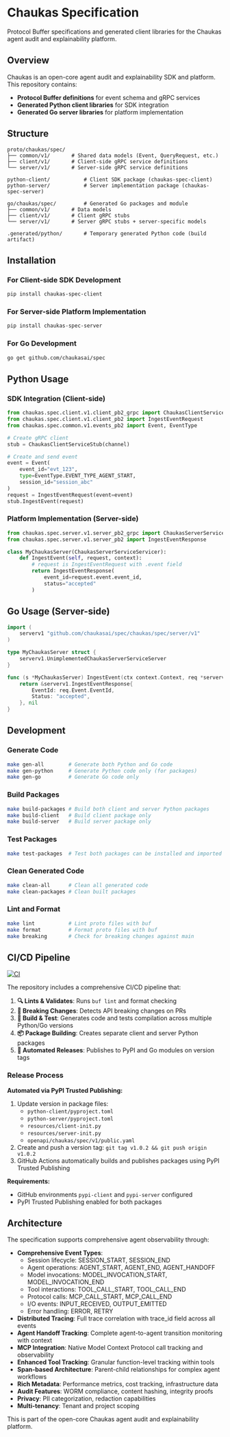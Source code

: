 # Chaukas Specification

Protocol Buffer specifications and generated client libraries for the Chaukas agent audit and explainability platform.

## Overview

Chaukas is an open-core agent audit and explainability SDK and platform. This repository contains:

- **Protocol Buffer definitions** for event schema and gRPC services
- **Generated Python client libraries** for SDK integration
- **Generated Go server libraries** for platform implementation

## Structure

```
proto/chaukas/spec/
├── common/v1/       # Shared data models (Event, QueryRequest, etc.)
├── client/v1/       # Client-side gRPC service definitions  
└── server/v1/       # Server-side gRPC service definitions

python-client/           # Client SDK package (chaukas-spec-client)
python-server/           # Server implementation package (chaukas-spec-server)

go/chaukas/spec/         # Generated Go packages and module
├── common/v1/       # Data models
├── client/v1/       # Client gRPC stubs
└── server/v1/       # Server gRPC stubs + server-specific models

.generated/python/       # Temporary generated Python code (build artifact)
```

## Installation

### For Client-side SDK Development
```bash
pip install chaukas-spec-client
```

### For Server-side Platform Implementation
```bash
pip install chaukas-spec-server
```

### For Go Development
```bash
go get github.com/chaukasai/spec
```

## Python Usage

### SDK Integration (Client-side)
```python
from chaukas.spec.client.v1.client_pb2_grpc import ChaukasClientServiceStub
from chaukas.spec.client.v1.client_pb2 import IngestEventRequest
from chaukas.spec.common.v1.events_pb2 import Event, EventType

# Create gRPC client
stub = ChaukasClientServiceStub(channel)

# Create and send event
event = Event(
    event_id="evt_123",
    type=EventType.EVENT_TYPE_AGENT_START,
    session_id="session_abc"
)
request = IngestEventRequest(event=event)
stub.IngestEvent(request)
```

### Platform Implementation (Server-side)
```python
from chaukas.spec.server.v1.server_pb2_grpc import ChaukasServerServiceServicer
from chaukas.spec.server.v1.server_pb2 import IngestEventResponse

class MyChaukasServer(ChaukasServerServiceServicer):
    def IngestEvent(self, request, context):
        # request is IngestEventRequest with .event field
        return IngestEventResponse(
            event_id=request.event.event_id,
            status="accepted"
        )
```

## Go Usage (Server-side)

```go
import (
    serverv1 "github.com/chaukasai/spec/chaukas/spec/server/v1"
)

type MyChaukasServer struct {
    serverv1.UnimplementedChaukasServerServiceServer
}

func (s *MyChaukasServer) IngestEvent(ctx context.Context, req *serverv1.IngestEventRequest) (*serverv1.IngestEventResponse, error) {
    return &serverv1.IngestEventResponse{
        EventId: req.Event.EventId,
        Status: "accepted",
    }, nil
}
```

## Development

### Generate Code
```bash
make gen-all        # Generate both Python and Go code
make gen-python     # Generate Python code only (for packages)
make gen-go         # Generate Go code only
```

### Build Packages
```bash
make build-packages # Build both client and server Python packages
make build-client   # Build client package only
make build-server   # Build server package only
```

### Test Packages
```bash
make test-packages  # Test both packages can be installed and imported
```

### Clean Generated Code
```bash
make clean-all      # Clean all generated code
make clean-packages # Clean built packages
```

### Lint and Format
```bash
make lint           # Lint proto files with buf
make format         # Format proto files with buf
make breaking       # Check for breaking changes against main
```

## CI/CD Pipeline

[![CI](https://github.com/chaukasai/spec/workflows/CI/badge.svg)](https://github.com/chaukasai/spec/actions)

The repository includes a comprehensive CI/CD pipeline that:

1. **🔍 Lints & Validates**: Runs `buf lint` and format checking
2. **🚨 Breaking Changes**: Detects API breaking changes on PRs
3. **🔨 Build & Test**: Generates code and tests compilation across multiple Python/Go versions
4. **📦 Package Building**: Creates separate client and server Python packages
5. **🚀 Automated Releases**: Publishes to PyPI and Go modules on version tags

### Release Process

**Automated via PyPI Trusted Publishing:**
1. Update version in package files:
   - `python-client/pyproject.toml`
   - `python-server/pyproject.toml` 
   - `resources/client-init.py`
   - `resources/server-init.py`
   - `openapi/chaukas/spec/v1/public.yaml`
2. Create and push a version tag: `git tag v1.0.2 && git push origin v1.0.2`
3. GitHub Actions automatically builds and publishes packages using PyPI Trusted Publishing

**Requirements:**
- GitHub environments `pypi-client` and `pypi-server` configured
- PyPI Trusted Publishing enabled for both packages

## Architecture

The specification supports comprehensive agent observability through:

- **Comprehensive Event Types**: 
  - Session lifecycle: SESSION_START, SESSION_END
  - Agent operations: AGENT_START, AGENT_END, AGENT_HANDOFF
  - Model invocations: MODEL_INVOCATION_START, MODEL_INVOCATION_END  
  - Tool interactions: TOOL_CALL_START, TOOL_CALL_END
  - Protocol calls: MCP_CALL_START, MCP_CALL_END
  - I/O events: INPUT_RECEIVED, OUTPUT_EMITTED
  - Error handling: ERROR, RETRY
- **Distributed Tracing**: Full trace correlation with trace_id field across all events
- **Agent Handoff Tracking**: Complete agent-to-agent transition monitoring with context
- **MCP Integration**: Native Model Context Protocol call tracking and observability
- **Enhanced Tool Tracking**: Granular function-level tracking within tools
- **Span-based Architecture**: Parent-child relationships for complex agent workflows
- **Rich Metadata**: Performance metrics, cost tracking, infrastructure data
- **Audit Features**: WORM compliance, content hashing, integrity proofs  
- **Privacy**: PII categorization, redaction capabilities
- **Multi-tenancy**: Tenant and project scoping

This is part of the open-core Chaukas agent audit and explainability platform.